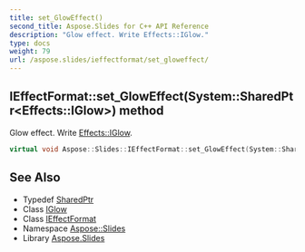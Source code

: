```yaml
---
title: set_GlowEffect()
second_title: Aspose.Slides for C++ API Reference
description: "Glow effect. Write Effects::IGlow."
type: docs
weight: 79
url: /aspose.slides/ieffectformat/set_gloweffect/
---
```

## IEffectFormat::set_GlowEffect(System::SharedPtr\<Effects::IGlow\>) method


Glow effect. Write [Effects::IGlow](../../../aspose.slides.effects/iglow/).

```cpp
virtual void Aspose::Slides::IEffectFormat::set_GlowEffect(System::SharedPtr<Effects::IGlow> value)=0
```

## See Also

* Typedef [SharedPtr](../../../system/sharedptr/)
* Class [IGlow](../../../aspose.slides.effects/iglow/)
* Class [IEffectFormat](../)
* Namespace [Aspose::Slides](../../)
* Library [Aspose.Slides](../../../)